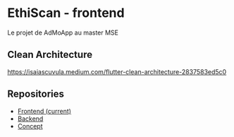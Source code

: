 # EthiScan - frontend

Le projet de AdMoApp au master MSE

## Clean Architecture

<https://isaiascuvula.medium.com/flutter-clean-architecture-2837583ed5c0>

## Repositories

- [Frontend (current)](https://github.com/MA-AdMoApp-EthiScan/frontend)
- [Backend](https://github.com/MA-AdMoApp-EthiScan/backend)
- [Concept](https://github.com/MA-AdMoApp-EthiScan/concept)